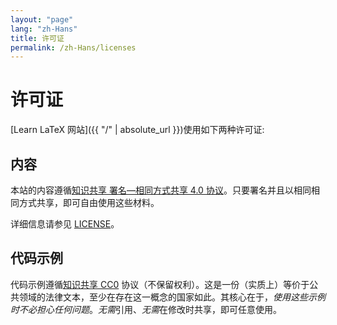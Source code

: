 ```yaml
---
layout: "page"
lang: "zh-Hans"
title: 许可证
permalink: /zh-Hans/licenses
---
```


# 许可证

[Learn LaTeX 网站]({{ "/" | absolute_url }})使用如下两种许可证:

## 内容

本站的内容遵循[知识共享 署名—相同方式共享 4.0 协议](https://creativecommons.org/licenses/by-sa/4.0/)。只要署名并且以相同相同方式共享，即可自由使用这些材料。

详细信息请参见 [LICENSE](../LICENSE)。

## 代码示例

代码示例遵循[知识共享 CC0](https://creativecommons.org/share-your-work/public-domain/cc0/) 协议（不保留权利）。这是一份（实质上）等价于公共领域的法律文本，至少在存在这一概念的国家如此。其核心在于，*使用这些示例时不必担心任何问题*。*无需*引用、*无需*在修改时共享，即可任意使用。
